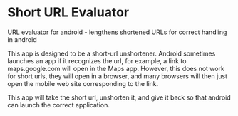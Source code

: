 Short URL Evaluator
============

URL evaluator for android - lengthens shortened URLs for correct handling in android

This app is designed to be a short-url unshortener. Android sometimes launches an app if it recognizes the url, for example, a link to maps.google.com will open in the Maps app. However, this does not work for short urls, they will open in a browser, and many browsers will then just open the mobile web site corresponding to the link. 

This app will take the short url, unshorten it, and give it back so that android can launch the correct application.
